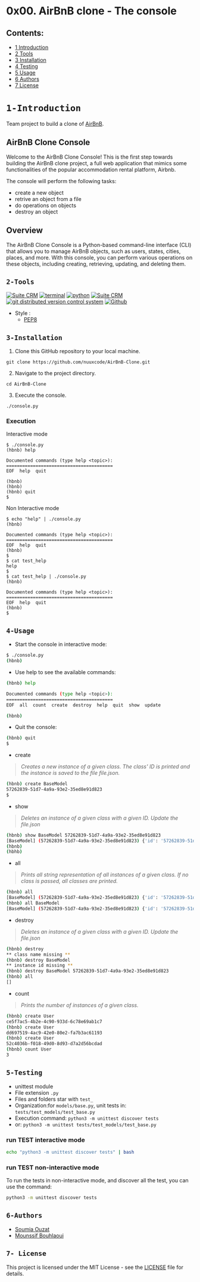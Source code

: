 # 0x00. AirBnB clone - The console

## Contents:

* [1 Introduction](#1-Introduction)
* [2 Tools](#2-Tools)
* [3 Installation](#3-Installation)
* [4 Testing](#4-Testing)
* [5 Usage](#5-Usage)
* [6 Authors](#6-Authors)
* [7 License](#7-license)

# ``1-Introduction``
Team project to build a clone of [AirBnB](https://www.airbnb.com/).

## AirBnB Clone Console

Welcome to the AirBnB Clone Console! This is the first step towards building the AirBnB clone project, a full web application that mimics some functionalities of the popular accommodation rental platform, Airbnb.

The console will perform the following tasks:

* create a new object
* retrive an object from a file
* do operations on objects
* destroy an object

## Overview

The AirBnB Clone Console is a Python-based command-line interface (CLI) that allows you to manage AirBnB objects, such as users, states, cities, places, and more. With this console, you can perform various operations on these objects, including creating, retrieving, updating, and deleting them.

## ``2-Tools``
<!-- ubuntu -->
<a href="https://ubuntu.com/" target="_blank"> <img height="" src="https://img.shields.io/static/v1?label=&message=Ubuntu&color=E95420&logo=Ubuntu&logoColor=E95420&labelColor=2F333A" alt="Suite CRM"></a> <!-- bash --> <a href="https://www.gnu.org/software/bash/" target="_blank"> <img height="" src="https://img.shields.io/static/v1?label=&message=GNU%20Bash&color=4EAA25&logo=GNU%20Bash&logoColor=4EAA25&labelColor=2F333A" alt="terminal"></a> <!-- python--> <a href="https://www.python.org" target="_blank"> <img height="" src="https://img.shields.io/static/v1?label=&message=Python&color=FFD43B&logo=python&logoColor=3776AB&labelColor=2F333A" alt="python"></a> </a><!-- vs code --> <a href="https://code.visualstudio.com/" target="_blank"> <img height="" src="https://img.shields.io/static/v1?label=&message=Visual%20Studio%20Code&color=5C2D91&logo=Visual%20Studio%20Code&logoColor=5C2D91&labelColor=2F333A" alt="Suite CRM"></a> </a><!-- git --> <a href="https://git-scm.com/" target="_blank"> <img height="" src="https://img.shields.io/static/v1?label=&message=Git&color=F05032&logo=Git&logoColor=F05032&labelColor=2F333A" alt="git distributed version control system"></a> <!-- github --> <a href="https://github.com" target="_blank"> <img height="" src="https://img.shields.io/static/v1?label=&message=GitHub&color=181717&logo=GitHub&logoColor=f2f2f2&labelColor=2F333A" alt="Github"></a>
 <!-- Style guidelines -->
* Style :
    * [PEP8](https://pep8.org/)


## ``3-Installation``
1.  Clone this GitHub repository to your local machine.

`git clone https://github.com/nuuxcode/AirBnB-Clone.git`

2.  Navigate to the project directory.

`cd AirBnB-Clone` 

3.  Execute the console.

`./console.py`

### Execution 

Interactive mode

```
$ ./console.py
(hbnb) help

Documented commands (type help <topic>):
========================================
EOF  help  quit

(hbnb) 
(hbnb) 
(hbnb) quit
$
```
Non Interactive mode
```
$ echo "help" | ./console.py
(hbnb)

Documented commands (type help <topic>):
========================================
EOF  help  quit
(hbnb) 
$
$ cat test_help
help
$
$ cat test_help | ./console.py
(hbnb)

Documented commands (type help <topic>):
========================================
EOF  help  quit
(hbnb) 
$
```

## ``4-Usage``

* Start the console in interactive mode:

```bash
$ ./console.py
(hbnb)
```

* Use help to see the available commands:

```bash
(hbnb) help

Documented commands (type help <topic>):
========================================
EOF  all  count  create  destroy  help  quit  show  update

(hbnb)
```

* Quit the console:

```bash
(hbnb) quit
$
```

* create

> *Creates a new instance of a given class. The class' ID is printed and the instance is saved to the file file.json.*

```bash
(hbnb) create BaseModel
57262839-51d7-4a9a-93e2-35ed8e91d823
$
```

* show 

> *Deletes an instance of a given class with a given ID.*
> *Update the file.json*

```bash
(hbnb) show BaseModel 57262839-51d7-4a9a-93e2-35ed8e91d823
[BaseModel] (57262839-51d7-4a9a-93e2-35ed8e91d823) {'id': '57262839-51d7-4a9a-93e2-35ed8e91d823', 'created_at': datetime.datetime(2023, 8, 13, 14, 19, 19, 412265), 'updated_at': datetime.datetime(2023, 8, 13, 14, 19, 19, 412357)}
(hbnb)
(hbhb)
```

* all

> *Prints all string representation of all instances of a given class.*
> *If no class is passed, all classes are printed.*

```bash
(hbnb) all
[BaseModel] (57262839-51d7-4a9a-93e2-35ed8e91d823) {'id': '57262839-51d7-4a9a-93e2-35ed8e91d823', 'created_at': datetime.datetime(2023, 8, 13, 14, 19, 19, 412265), 'updated_at': datetime.datetime(2023, 8, 13, 14, 19, 19, 412357)}
(hbnb) all BaseModel
[BaseModel] (57262839-51d7-4a9a-93e2-35ed8e91d823) {'id': '57262839-51d7-4a9a-93e2-35ed8e91d823', 'created_at': datetime.datetime(2023, 8, 13, 14, 19, 19, 412265), 'updated_at': datetime.datetime(2023, 8, 13, 14, 19, 19, 412357)}
```
* destroy

>*Deletes an instance of a given class with a given ID.*
>*Update the file.json*

```bash
(hbnb) destroy
** class name missing **
(hbnb) destroy BaseModel
** instance id missing **
(hbnb) destroy BaseModel 57262839-51d7-4a9a-93e2-35ed8e91d823
(hbnb) all
[]
```

* count 

> *Prints the number of instances of a given class.*

```bash
(hbnb) create User
ce5f7ac5-4b2e-4c90-933d-6c78e69ab1c7
(hbnb) create User
dd697519-4ac9-42e0-80e2-fa7b3ac61193
(hbnb) create User
52c4036b-f018-49d0-8d93-d7a2d56bcdad
(hbnb) count User
3
```

## ``5-Testing``

* unittest module
* File extension ``` .py ```
* Files and folders star with ```test_```
* Organization:for ```models/base.py```, unit tests in: ```tests/test_models/test_base.py```
* Execution command: ```python3 -m unittest discover tests```
* or: ```python3 -m unittest tests/test_models/test_base.py```

### run TEST interactive mode

```bash
echo "python3 -m unittest discover tests" | bash
```

### run TEST non-interactive mode

To run the tests in non-interactive mode, and discover all the test, you can use the command:

```bash
python3 -m unittest discover tests
```

## ``6-Authors``

-   [Soumia Ouzat](https://github.com/SouaOui)
-   [Mounssif Bouhlaoui](https://github.com/nuuxcode)

## ``7- License``

This project is licensed under the MIT License - see the [LICENSE](https://chat.openai.com/LICENSE) file for details.
